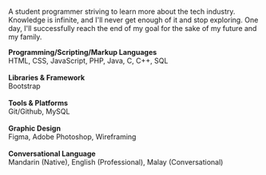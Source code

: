 A student programmer striving to learn more about the tech industry. Knowledge is infinite, and I'll never get enough of it and stop exploring. One day, I'll successfully reach the end of my goal for the sake of my future and my family. 

<b>Programming/Scripting/Markup Languages</b><br>
HTML, CSS, JavaScript, PHP, Java, C, C++, SQL<br><br>
<b>Libraries & Framework</b><br>
Bootstrap<br><br>
<b>Tools & Platforms</b><br>
Git/Github, MySQL<br><br>
<b>Graphic Design</b><br>
Figma, Adobe Photoshop, Wireframing<br><br>
<b>Conversational Language</b><br>
Mandarin (Native), English (Professional), Malay (Conversational)



